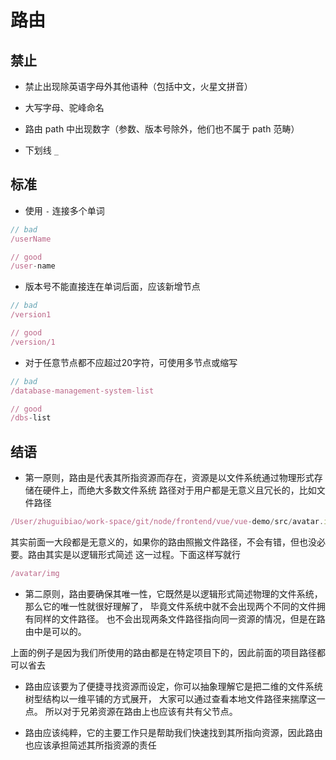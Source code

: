 # 路由

## 禁止

- 禁止出现除英语字母外其他语种（包括中文，火星文拼音）

- 大写字母、驼峰命名

- 路由 path 中出现数字（参数、版本号除外，他们也不属于 path 范畴）

- 下划线 `_`

## 标准

- 使用 `-` 连接多个单词
```javascript
// bad
/userName

// good
/user-name
```

- 版本号不能直接连在单词后面，应该新增节点
```javascript
// bad
/version1

// good
/version/1
```

- 对于任意节点都不应超过20字符，可使用多节点或缩写
```javascript
// bad
/database-management-system-list

// good
/dbs-list
```

## 结语

- 第一原则，路由是代表其所指资源而存在，资源是以文件系统通过物理形式存储在硬件上，而绝大多数文件系统
路径对于用户都是无意义且冗长的，比如文件路径

```javascript 1.8
/User/zhuguibiao/work-space/git/node/frontend/vue/vue-demo/src/avatar.img
```

其实前面一大段都是无意义的，如果你的路由照搬文件路径，不会有错，但也没必要。路由其实是以逻辑形式简述
这一过程。下面这样写就行

```javascript 1.8
/avatar/img
```

- 第二原则，路由要确保其唯一性，它既然是以逻辑形式简述物理的文件系统，那么它的唯一性就很好理解了，
毕竟文件系统中就不会出现两个不同的文件拥有同样的文件路径。
也不会出现两条文件路径指向同一资源的情况，但是在路由中是可以的。

上面的例子是因为我们所使用的路由都是在特定项目下的，因此前面的项目路径都可以省去

- 路由应该要为了便捷寻找资源而设定，你可以抽象理解它是把二维的文件系统树型结构以一维平铺的方式展开，
大家可以通过查看本地文件路径来揣摩这一点。
所以对于兄弟资源在路由上也应该有共有父节点。

- 路由应该纯粹，它的主要工作只是帮助我们快速找到其所指向资源，因此路由也应该承担简述其所指资源的责任

